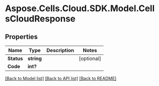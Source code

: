 # Aspose.Cells.Cloud.SDK.Model.CellsCloudResponse
## Properties

Name | Type | Description | Notes
------------ | ------------- | ------------- | -------------
**Status** | **string** |  | [optional] 
**Code** | **int?** |  | 

[[Back to Model list]](../README.md#documentation-for-models) [[Back to API list]](../README.md#documentation-for-api-endpoints) [[Back to README]](../README.md)

